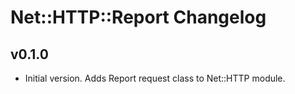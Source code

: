# Net::HTTP::Report Changelog

## v0.1.0
- Initial version. Adds Report request class to Net::HTTP module.
